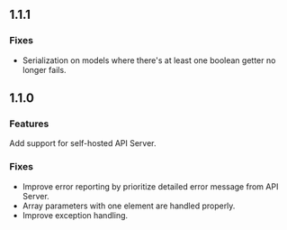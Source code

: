 ## 1.1.1

### Fixes

- Serialization on models where there's at least one boolean getter no longer fails.

## 1.1.0

### Features

Add support for self-hosted API Server.

### Fixes

- Improve error reporting by prioritize detailed error message from API Server.
- Array parameters with one element are handled properly.
- Improve exception handling.
